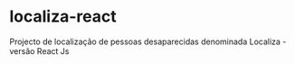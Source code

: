 # localiza-react
Projecto de localização de pessoas desaparecidas denominada Localiza - versão React Js
